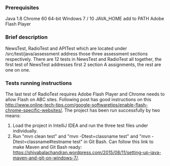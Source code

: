 ### Prerequisites ###
Java 1.8
Chrome 60 64-bit
Windows 7 / 10
JAVA_HOME add to PATH
Adobe Flash Player

### Brief description ###
NewsTest, RadioTest and APITest which are located under /src/test/java/assessment address those three assessment sections respectively. There are 12 tests in NewsTest and RadioTest all together,
the first test of NewsTest addresses first 2 section A assignments, the rest are one on one.

### Tests running instructions ###
The last test of RadioTest requires Adobe Flash Player and Chrome needs to allow Flash on ABC sites. Following post has good instructions on this http://www.online-tech-tips.com/google-softwaretips/enable-flash-chrome-specific-websites/.
The project has been run successfully by two means:
1. Load the project in IntelliJ IDEA and run the three test files under individually.
2. Run "mvn clean test" and "mvn -Dtest=classname test" and "mvn -Dtest=classname#testname test" in Git Bash. Can follow this link to make Maven and Git Bash ready:
https://shivabalachandran.wordpress.com/2015/08/11/setting-up-java-maven-and-git-on-windows-7/.

